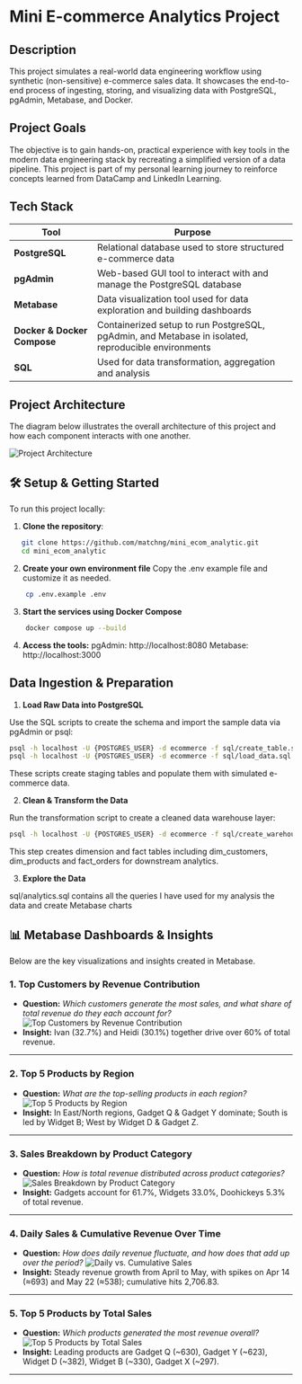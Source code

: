 # Mini E-commerce Analytics Project

## Description
This project simulates a real-world data engineering workflow using synthetic (non-sensitive) e-commerce sales data. It showcases the end-to-end process of ingesting, storing, and visualizing data with PostgreSQL, pgAdmin, Metabase, and Docker.

## Project Goals

The objective is to gain hands-on, practical experience with key tools in the modern data engineering stack by recreating a simplified version of a data pipeline. This project is part of my personal learning journey to reinforce concepts learned from DataCamp and LinkedIn Learning.

## Tech Stack
| Tool                        | Purpose                                                                                                           |
| --------------------------- | ----------------------------------------------------------------------------------------------------------------- |
| **PostgreSQL**              | Relational database used to store structured e-commerce data                                                      |
| **pgAdmin**                 | Web-based GUI tool to interact with and manage the PostgreSQL database                                            |
| **Metabase**                | Data visualization tool used for data exploration and building dashboards                                         |
| **Docker & Docker Compose** | Containerized setup to run PostgreSQL, pgAdmin, and Metabase in isolated, reproducible environments               |
| **SQL**                     | Used for data transformation, aggregation and analysis                                                            |

## Project Architecture

The diagram below illustrates the overall architecture of this project and how each component interacts with one another.

![Project Architecture](./asset/mini_ecom_architech.drawio.svg)

## 🛠️ Setup & Getting Started 

To run this project locally:

1. **Clone the repository**:
```bash
   git clone https://github.com/matchng/mini_ecom_analytic.git
   cd mini_ecom_analytic
```

2. **Create your own environment file**
    Copy the .env example file and customize it as needed.
```bash
    cp .env.example .env
```

3. **Start the services using Docker Compose**
```bash 
    docker compose up --build
```
4. **Access the tools:**
    pgAdmin: http://localhost:8080
    Metabase: http://localhost:3000

## Data Ingestion & Preparation

1. **Load Raw Data into PostgreSQL**

Use the SQL scripts to create the schema and import the sample data via pgAdmin or psql:

```bash
psql -h localhost -U {POSTGRES_USER} -d ecommerce -f sql/create_table.sql
psql -h localhost -U {POSTGRES_USER} -d ecommerce -f sql/load_data.sql
```
These scripts create staging tables and populate them with simulated e-commerce data.

2. **Clean & Transform the Data**

Run the transformation script to create a cleaned data warehouse layer:

```bash 
psql -h localhost -U {POSTGRES_USER} -d ecommerce -f sql/create_warehouse.sql
```

This step creates dimension and fact tables including dim_customers, dim_products and fact_orders for downstream analytics.

3. **Explore the Data**

sql/analytics.sql contains all the queries I have used for my analysis the data and create Metabase charts

## 📊 Metabase Dashboards & Insights

Below are the key visualizations and insights created in Metabase.

### 1. Top Customers by Revenue Contribution  
- **Question:** *Which customers generate the most sales, and what share of total revenue do they each account for?*
![Top Customers by Revenue Contribution](./asset/customers_revenue.png)  
- **Insight:** Ivan (32.7%) and Heidi (30.1%) together drive over 60% of total revenue.  

---

### 2. Top 5 Products by Region 
- **Question:** *What are the top-selling products in each region?* 
![Top 5 Products by Region](./asset/top5_products_per_region.png)  
- **Insight:** In East/North regions, Gadget Q & Gadget Y dominate; South is led by Widget B; West by Widget D & Gadget Z.  

---

### 3. Sales Breakdown by Product Category 
- **Question:** *How is total revenue distributed across product categories?* 
![Sales Breakdown by Product Category](./asset/revenue_by_category.png)  
- **Insight:** Gadgets account for 61.7%, Widgets 33.0%, Doohickeys 5.3% of total revenue.  

---

### 4. Daily Sales & Cumulative Revenue Over Time  
- **Question:** *How does daily revenue fluctuate, and how does that add up over the period?*
![Daily vs. Cumulative Sales](./asset/daily_vs_cumulative.png)  
- **Insight:** Steady revenue growth from April to May, with spikes on Apr 14 (≈693) and May 22 (≈538); cumulative hits 2,706.83.  

---

### 5. Top 5 Products by Total Sales 
- **Question:** *Which products generated the most revenue overall?* 
![Top 5 Products by Total Sales](./asset/top5_products.png)  
- **Insight:** Leading products are Gadget Q (~630), Gadget Y (~623), Widget D (~382), Widget B (~330), Gadget X (~297).  

---

